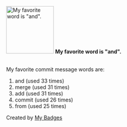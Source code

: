 <img src="https://my-badges.github.io/my-badges/favorite-word.png" alt="My favorite word is &quot;and&quot;." title="My favorite word is &quot;and&quot;." width="128">
<strong>My favorite word is &quot;and&quot;.</strong>
<br><br>

My favorite commit message words are:

1. and (used 33 times)
2. merge (used 31 times)
3. add (used 31 times)
4. commit (used 26 times)
5. from (used 25 times)


Created by <a href="https://github.com/my-badges/my-badges">My Badges</a>